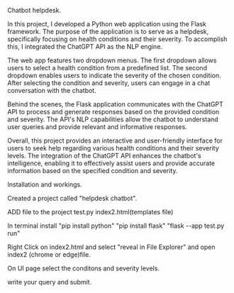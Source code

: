 Chatbot helpdesk.

In this project, I developed a Python web application using the Flask framework. The purpose of the application is to serve as a helpdesk, specifically focusing on health conditions and their severity. To accomplish this, I integrated the ChatGPT API as the NLP engine.

The web app features two dropdown menus. The first dropdown allows users to select a health condition from a predefined list. The second dropdown enables users to indicate the severity of the chosen condition. After selecting the condition and severity, users can engage in a chat conversation with the chatbot.

Behind the scenes, the Flask application communicates with the ChatGPT API to process and generate responses based on the provided condition and severity. The API's NLP capabilities allow the chatbot to understand user queries and provide relevant and informative responses.

Overall, this project provides an interactive and user-friendly interface for users to seek help regarding various health conditions and their severity levels. The integration of the ChatGPT API enhances the chatbot's intelligence, enabling it to effectively assist users and provide accurate information based on the specified condition and severity.


Installation and workings.

Created a project called "helpdesk chatbot".

ADD file to the project
test.py
index2.html(templates file)

In terminal install 
"pip install python"
"pip install flask"
"flask --app test.py run"


Right Click on index2.html and select "reveal in File Explorer" and open index2 (chrome or edge)file.

On UI page select the conditons and severity levels.

write your query and submit.
